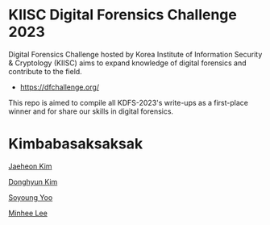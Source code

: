 # KIISC Digital Forensics Challenge 2023
Digital Forensics Challenge hosted by Korea Institute of Information Security & Cryptology (KIISC) aims to expand knowledge of digital forensics and contribute to the field.
- https://dfchallenge.org/

This repo is aimed to compile all KDFS-2023's write-ups as a first-place winner and for share our skills in digital forensics.

  
# Kimbabasaksaksak
[Jaeheon Kim](https://www.linkedin.com/in/%EC%9E%AC%ED%97%8C-%EA%B9%80-a74570215?originalSubdomain=kr)

[Donghyun Kim](https://www.linkedin.com/in/donghyun-kim-80b637201/)

[Soyoung Yoo](https://github.com/wka99)

[Minhee Lee](https://twitter.com/darb0ng)

